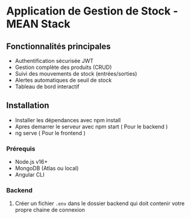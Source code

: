 # Application de Gestion de Stock - MEAN Stack

## Fonctionnalités principales
- Authentification sécurisée JWT
- Gestion complète des produits (CRUD)
- Suivi des mouvements de stock (entrées/sorties)
- Alertes automatiques de seuil de stock
- Tableau de bord interactif

## Installation
- Installer les dépendances avec npm install
- Apres demarrer le serveur avec npm start ( Pour le backend )
- ng serve ( Pour le frontend )

### Prérequis
- Node.js v16+
- MongoDB (Atlas ou local)
- Angular CLI

### Backend
1. Créer un fichier `.env` dans le dossier backend qui doit contenir votre propre chaine de connexion